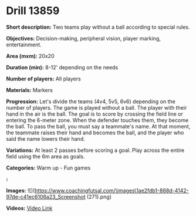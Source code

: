 # Drill 13859

**Short description:**
Two teams play without a ball according to special rules.

**Objectives:**
Decision-making, peripheral vision, player marking, entertainment.

**Area (mxm):**
20x20

**Duration (min):**
8-12' depending on the needs

**Number of players:**
All players

**Materials:**
Markers

**Progression:**
Let's divide the teams (4v4, 5v5, 6v6) depending on the number of players. The game is played without a ball. The player with their hand in the air is the ball. The goal is to score by crossing the field line or entering the 6-meter zone. When the defender touches them, they become the ball. To pass the ball, you must say a teammate's name. At that moment, the teammate raises their hand and becomes the ball, and the player who said the name lowers their hand.

**Variations:**
At least 2 passes before scoring a goal. Play across the entire field using the 6m area as goals.

**Categories:**
Warm up - Fun games

**:**


**Images:**
![](https://www.coachingfutsal.com/\images\1ae2fdb1-868d-4142-97de-c41ec6106a23_Screenshot (271).png)

**Videos:**
[Video Link](https://www.youtube.com/embed/b0MNnkd8PR4)

